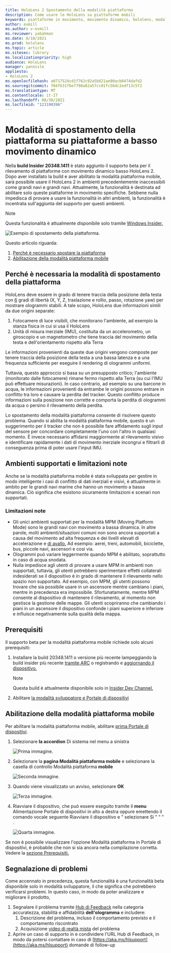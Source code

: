 ```yaml
---
title: HoloLens 2 Spostamento della modalità piattaforma
description: Come usare le HoloLens su piattaforme mobili
keywords: piattaforme in movimento, movimento dinamico, hololens, modalità piattaforma mobile
author: evmill
ms.author: v-evmill
ms.reviewer: yabahman
ms.date: 8/10/2021
ms.prod: hololens
ms.topic: article
ms.sitesec: library
ms.localizationpriority: high
audience: HoloLens
manager: yannisle
appliesto:
- HoloLens 2
ms.openlocfilehash: a0717524cd1f762c92a5b821ae90acb8474dafd2
ms.sourcegitcommit: f04f631fbe7798a82a57cc01fc56dc2edf13c5f2
ms.translationtype: MT
ms.contentlocale: it-IT
ms.lasthandoff: 08/30/2021
ms.locfileid: "123190396"
---
```

# <a name="moving-platform-mode-on-low-dynamic-motion-moving-platforms"></a>Modalità di spostamento della piattaforma su piattaforme a basso movimento dinamico

Nella **build Insider 20348.1411** è stato aggiunto il supporto beta per il rilevamento di piattaforme con movimento dinamico basso HoloLens 2. Dopo aver installato la build e aver abilitato la modalità piattaforma mobile, sarà possibile usare il HoloLens 2 in ambienti precedentemente inaccessibili come grandi navi e grandi navi. Attualmente, la funzionalità è destinata ad abilitare solo queste piattaforme in movimento specifiche. Sebbene nulla impedisca di provare a usare la funzionalità in altri ambienti, la funzionalità è incentrata sull'aggiunta del supporto per questi ambienti.

> [!NOTE]
> Questa funzionalità è attualmente disponibile solo tramite [Windows Insider.](hololens-insider.md)

![Esempio di spostamento della piattaforma.](./images/mpm-compare.gif)

Questo articolo riguarda:

1. [Perché è necessario spostare la piattaforma](#why-moving-platform-mode-is-necessary)
1. [Abilitazione della modalità piattaforma mobile](#enabling-moving-platform-mode)

## <a name="why-moving-platform-mode-is-necessary"></a>Perché è necessaria la modalità di spostamento della piattaforma

HoloLens deve essere in grado di tenere traccia della posizione della testa con [6](https://en.wikipedia.org/wiki/Six_degrees_of_freedom) gradi di libertà (X, Y, Z, traslazione e rollio, passo, rotazione yaw) per mostrare ologrammi stabili. A tale scopo, HoloLens due informazioni simili da due origini separate:

1. Fotocamere di luce visibili, che monitorano l'ambiente, ad esempio la stanza fisica in cui si usa il HoloLens
1. Unità di misura inerziale (IMU), costituita da un accelerometro, un giroscopio e un magnetometro che tiene traccia del movimento della testa e dell'orientamento rispetto alla Terra

Le informazioni provenienti da queste due origini vengono composte per tenere traccia della posizione della testa a una bassa latenza e a una frequenza sufficiente per eseguire il rendering di ologrammi uniformi.

Tuttavia, questo approccio si basa su un presupposto critico; l'ambiente (monitorato dalle fotocamere) rimane fermo rispetto alla Terra (su cui l'IMU può effettuare misurazioni). In caso contrario, ad esempio su una barcone in acqua, le informazioni provenienti da entrambe le origini possono entrare in conflitto tra loro e causare la perdita del tracker. Questo conflitto produce informazioni sulla posizione non corrette e comporta la perdita di ologrammi da acqua o persino il rilevamento della perdita.

Lo spostamento della modalità piattaforma consente di risolvere questo problema. Quando si abilita la modalità piattaforma mobile, questo è un suggerimento per il tracker che non è possibile fare affidamento sugli input del sensore per concordare completamente l'uno con l'altro in qualsiasi momento. È invece necessario affidarsi maggiormente al rilevamento visivo e identificare rapidamente i dati di movimento inerziale incongrui e filtrarli di conseguenza prima di poter usare l'input IMU.

## <a name="supported-environments-and-known-limitations"></a>Ambienti supportati e limitazioni note

Anche se la modalità piattaforma mobile è stata sviluppata per gestire in modo intelligente i casi di conflitto di dati inerziali e visivi, è attualmente in ambito per le grandi navi marine che hanno un movimento a bassa dinamica. Ciò significa che esistono sicuramente limitazioni e scenari non supportati.

### <a name="known-limitations"></a>Limitazioni note

- Gli unici ambienti supportati per la modalità MPM (Moving Platform Mode) sono le grandi navi con movimento a bassa dinamica. In altre parole, molti ambienti/situazioni comuni non sono ancora supportati a causa del movimento ad alta frequenza e dei livelli elevati di accelerazione e [di avallo.](https://en.wikipedia.org/wiki/Jerk_(physics))  Ad esempio: aerei, treni, automobili, biciclette, bus, piccole navi, ascensori e così via.
- Ologrammi può variare leggermente quando MPM è abilitato, soprattutto in caso di acqua snodata.
- Nulla impedisce agli utenti di provare a usare MPM in ambienti non supportati, tuttavia, gli utenti potrebbero sperimentare effetti collaterali indesiderati se il dispositivo è in grado di mantenere il rilevamento nello spazio non supportato. Ad esempio, con MPM, gli utenti possono trovare che sia possibile usare in un ascensore mentre cambiano i piani, mentre in precedenza era impossibile. Sfortunatamente, mentre MPM consente al dispositivo di mantenere il rilevamento, al momento non gestisce la gestione delle mappe. Gli utenti scopriranno che cambiando i piani in un ascensore il dispositivo confonde i piani superiore e inferiore e influisce negativamente sulla qualità della mappa.

## <a name="prerequisites"></a>Prerequisiti

Il supporto beta per la modalità piattaforma mobile richiede solo alcuni prerequisiti:

1. Installare la build 20348.1411 o versione più recente lampeggiando la build insider più recente [tramite ARC](hololens-insider.md#ffu-download-and-flash-directions) o registrando e [aggiornando il dispositivo.](hololens-insider.md#start-receiving-insider-builds)

   > [!NOTE]
   > Questa build è attualmente disponibile solo in [Insider Dev Channel.](hololens-insider.md#start-receiving-insider-builds)

2. Abilitare [la modalità sviluppatore e Portale di dispositivi](/mixed-reality/develop/platform-capabilities-and-apis/using-the-windows-device-portal)

## <a name="enabling-moving-platform-mode"></a>Abilitazione della modalità piattaforma mobile

Per abilitare la modalità piattaforma mobile, abilitare [prima Portale di dispositivi](/windows/mixed-reality/develop/platform-capabilities-and-apis/using-the-windows-device-portal).

1. Selezionare **la accordion** Di sistema nel menu a sinistra

   ![Prima immagine.](.\images\moving-platform-1w.png)

2. Selezionare la **pagina Modalità piattaforma mobile** e selezionare la casella di controllo Modalità piattaforma **mobile**

    ![Seconda immagine.](.\images\moving-platform-2z.png)

3. Quando viene visualizzato un avviso, selezionare **OK**

   ![Terza immagine.](.\images\moving-platform-3w.png)

4. Riavviare il dispositivo, che può essere eseguito tramite il **menu** Alimentazione Portale di dispositivi in alto a destra oppure emettendo il comando vocale seguente Riavviare il dispositivo e &quot; selezionare Sì &quot; &quot; &quot; .

   ![Quarta immagine.](.\images\moving-platform-4z.png)

Se non è possibile visualizzare l'opzione Modalità piattaforma in Portale di dispositivi, è probabile che non si sia ancora nella compilazione corretta. Vedere la [sezione Prerequisiti.](#prerequisites)

## <a name="reporting-issues"></a>Segnalazione di problemi

Come accennato in precedenza, questa funzionalità è una funzionalità beta disponibile solo in modalità sviluppatore, il che significa che potrebbero verificarsi problemi. In questo caso, in modo da poter analizzare e migliorare il prodotto,

1. Segnalare il problema tramite [Hub di Feedback](hololens-feedback.md) nella categoria accuratezza, stabilità e affidabilità **dell'ologramma** e includere:
    1. Descrizione del problema, incluso il comportamento previsto e il comportamento riscontrato
    1. Acquisizione [video di realtà mista](holographic-photos-and-videos.md#capture-a-mixed-reality-video) del problema
2.  Aprire un caso di supporto in e condividere l'URL Hub di Feedback, in modo da potersi contattare in caso di [https://aka.ms/hlsupport](https://aka.ms/hlsupport) domande di follow-up